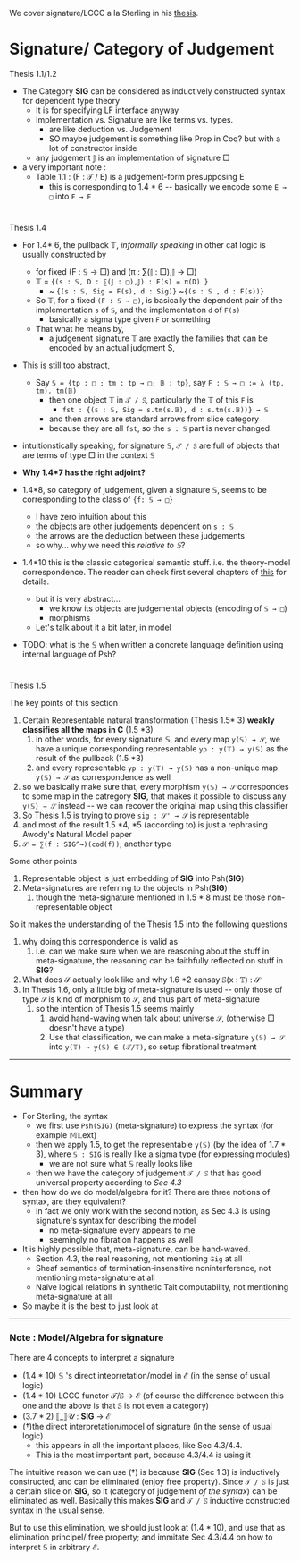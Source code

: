 We cover signature/LCCC a la Sterling in his [thesis](https://www.jonmsterling.com/papers/sterling-2021-thesis.pdf).

# Signature/ Category of Judgement
Thesis 1.1/1.2

* The Category **SIG** can be considered as inductively constructed syntax for dependent type theory
  * It is for specifying LF interface anyway
  * Implementation vs. Signature are like terms vs. types.
    * are like deduction vs. Judgement
    * SO maybe judgement is something like Prop in Coq? but with a lot of constructor inside
  * any judgement 𝕁 is an implementation of signature □  
* a very important note :
  * Table 1.1 : (F : 𝒯 / E) is a judgement-form presupposing E 
    * this is corresponding to 1.4 * 6 -- basically we encode some `E → □` into `F → E` 
#
Thesis 1.4
* For 1.4* 6, the pullback 𝕋, *informally speaking* in other cat logic is usually constructed by
  * for fixed (F : 𝕊 → □) and (π : ∑(𝕁 : □),𝕁 → □) 
  * 𝕋 = `{(s : 𝕊, D : ∑(𝕁 : □),𝕁) : F(s) = π(D) }`
    * ~ `{(s : 𝕊, Sig = F(s), d : Sig)}` ~`{(s : 𝕊 , d : F(s))}`
  * So 𝕋, for a fixed  `(F : 𝕊 → □)`, is basically the dependent pair of the implementation `s` of `𝕊`, and the implementation `d` of `F(s)`
    * basically a sigma type given `F` or something
  * That what he means by, 
    * a judgenent signature 𝕋 are exactly the families that can be encoded by an actual judgment S,
* This is still too abstract, 
  * Say `𝕊 = {tp : □ ; tm : tp → □; 𝔹 : tp}`, say `F : 𝕊 → □ := λ (tp, tm). tm(𝔹)`
    * then one object 𝕋 in `𝒯 / 𝕊`, particularly the 𝕋 of this `F` is 
      * `fst : {(s : 𝕊, Sig = s.tm(s.𝔹), d : s.tm(s.𝔹))} → 𝕊`
    * and then arrows are standard arrows from slice category 
    * because they are all `fst`, so the `s : 𝕊` part is never changed.
* intuitionstically speaking, for signature 𝕊, `𝒯 / 𝕊` are full of objects that are terms of type □ in the context 𝕊  

* **Why 1.4*7 has the right adjoint?**
* 1.4*8, so category of judgement, given a signature 𝕊, seems to be corresponding to the class of `{f: 𝕊 → □}`
  * I have zero intuition about this
  * the objects are other judgements dependent on `s : 𝕊`
  * the arrows are the deduction between these judgements
  * so why... why we need this *relative to 𝕊*?

* 1.4*10 this is the classic categorical semantic stuff. i.e. the theory-model correspondence. The reader can check first several chapters of [this](http://mathieu.anel.free.fr/mat/80514-814/Awodey-Bauer-catlog(2019).pdf) for details.
  * but it is very abstract...
    * we know its objects are judgemental objects (encoding of `𝕊 → □`)
    * morphisms   
  * Let's talk about it a bit later, in model


* TODO: what is the 𝕊 when written a concrete language definition using internal language of Psh?

#
Thesis 1.5

The key points of this section
1. Certain Representable natural transformation (Thesis 1.5* 3) **weakly classifies all the maps in C** (1.5 *3)
   1. in other words, for every signature 𝕊, and every map `y(𝕊) → 𝒮`, we have a unique corresponding representable `yp : y(𝕋) → y(𝕊)` as the result of the pullback (1.5 *3)
   2. and every representable  `yp : y(𝕋) → y(𝕊)` has a non-unique map `y(𝕊) → 𝒮` as correspondence as well
2. so we basically make sure that, every morphism `y(𝕊) → 𝒮` correspondes to some map in the catregory **SIG**, that makes it possible to discuss any `y(𝕊) → 𝒮` instead -- we can recover the original map using this classifier
3. So Thesis 1.5 is trying to prove `sig : 𝒮' → 𝒮` is representable
4. and most of the result 1.5 *4, *5 (according to) is just a rephrasing Awody's Natural Model paper
5. `𝒮 = ∑(f : SIG^→)(cod(f))`, another type


Some other points
1. Representable object is just embedding of **SIG** into Psh(**SIG**)
2. Meta-signatures are referring to the objects in Psh(**SIG**)
   1. though the meta-signature mentioned in 1.5 * 8 must be those non-representable object 

So it makes the understanding of the Thesis 1.5 into the following questions
1. why doing this correspondence is valid as 
   1. i.e. can we make sure when we are reasoning about the stuff in meta-signature, the reasoning can be faithfully reflected on stuff in **SIG**?
2. What does 𝒮 actually look like and why 1.6 *2 cansay 𝕊(x : 𝕋) : 𝒮
3. In Thesis 1.6, only a little big of meta-signature is used -- only those of type `𝒮` is kind of morphism to `𝒮`, and thus part of meta-signature
   1.  so the intention of Thesis 1.5 seems mainly
       1.  avoid hand-waving when talk about universe `𝒮`, (otherwise □ doesn't have a type)
       2.  Use that classification, we can make a meta-signature `y(𝕊) → 𝒮` into `y(𝕋) → y(𝕊) ∈ (𝒯/𝕋)`, so setup fibrational treatment


***
# Summary
* For Sterling, the syntax 
  * we first use `Psh(SIG)` (meta-signature) to express the syntax (for example 𝕄𝕃ext)
  * then we apply 1.5, to get the representable `y(𝕊)` (by the idea of 1.7 * 3), where `𝕊 : SIG` is really like a sigma type (for expressing modules)
    * we are not sure what 𝕊 really looks like
  * then we have the category of judgement `𝒯 / 𝕊` that has good universal property according to *Sec 4.3*
* then how do we do model/algebra for it? There are three notions of syntax, are they equivalent?
  * in fact we only work with the second notion, as Sec 4.3 is using signature's syntax for describing the model
    * no meta-signature every appears to me
    * seemingly no fibration happens as well 
* It is highly possible that, meta-signature, can be hand-waved.
  * Section 4.3, the real reasoning, not mentioning `𝔖ig` at all
  * Sheaf semantics of termination-insensitive noninterference, not mentioning meta-signature at all
  * Naïve logical relations in synthetic Tait computability, not mentioning meta-signature at all
* So maybe it is the best to just look at 

***

### Note : Model/Algebra for signature
There are 4 concepts to interpret a signature
* (1.4 * 10) 𝕊 's direct inteprretation/model in ℰ (in the sense of usual logic)
* (1.4 * 10) LCCC functor 𝒯/𝕊 → ℰ (of course the difference between this one and the above is that 𝕊 is not even a category)
* (3.7 * 2) ⟦_⟧𝒰 : **SIG** → ℰ 
* (†)the direct interpretation/model of signature (in the sense of usual logic)
  * this appears in all the important places, like Sec 4.3/4.4.
  * This is the most important part, because 4.3/4.4 is using it

The intuitive reason we can use (†) is because **SIG** (Sec 1.3) is inductively constructed, and can be eliminated (enjoy free property). Since `𝒯 / 𝕊` is just a certain slice on **SIG**, so it (category of judgement *of the syntax*) can be eliminated as well. Basically this makes **SIG** and  `𝒯 / 𝕊` inductive constructed syntax in the usual sense.

But to use this elimination, we should just look at (1.4 * 10), and use that as elimination principel/ free property; and immitate Sec 4.3/4.4 on how to interpret 𝕊 in arbitrary ℰ.
